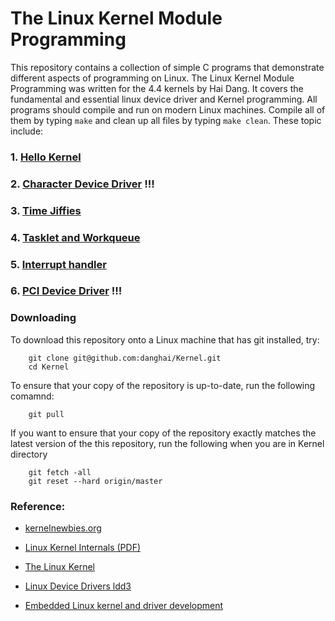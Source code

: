 # The Linux Kernel Module Programming 

This repository contains a collection of simple C programs that demonstrate different 
aspects of programming on Linux. The Linux Kernel Module Programming was written for the 4.4 kernels by
Hai Dang. It covers the fundamental and essential linux device driver and Kernel programming. All programs
should compile and run on modern Linux machines. Compile all of them by typing `make` and clean up all files
by typing `make clean`. These topic include: 

### 1. [Hello Kernel](https://github.com/danghai/Kernel/tree/master/hello_kernel)

### 2. [Character Device Driver](https://github.com/danghai/Kernel/tree/master/character_device_driver)  !!!

### 3. [Time Jiffies](https://github.com/danghai/Kernel/tree/master/time_jiffies)

### 4. [Tasklet and Workqueue](https://github.com/danghai/Kernel/tree/master/tasklet_workqueue)

### 5. [Interrupt handler](https://github.com/danghai/Kernel/tree/master/irq_handler)

### 6. [PCI Device Driver](https://github.com/danghai/Kernel/tree/master/pci)   !!!

### Downloading 

To download this repository onto a Linux machine that has git installed, try:

```
	git clone git@github.com:danghai/Kernel.git
	cd Kernel
```

To ensure that your copy of the repository is up-to-date, run the following comamnd: 

```
	git pull
```

If you want to ensure that your copy of the repository exactly matches the latest version of the this 
repository, run the following when you are in Kernel directory

```
	git fetch -all
	git reset --hard origin/master
```

### Reference:

* [kernelnewbies.org](https://kernelnewbies.org/)

* [Linux Kernel Internals (PDF)](http://www.tldp.org/LDP/lki/lki.pdf)

* [The Linux Kernel](http://www.tldp.org/LDP/tlk/tlk.html)

* [Linux Device Drivers ldd3](https://lwn.net/Kernel/LDD3/)

* [Embedded Linux kernel and driver development](http://makelinux.net/books/embedded_linux_kernel_and_drivers/)



